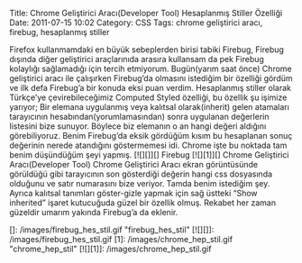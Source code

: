 Title: Chrome Geliştirici Aracı(Developer Tool) Hesaplanmış Stiller Özelliği
Date: 2011-07-15 10:02
Category: CSS
Tags: chrome geliştirici aracı, firebug, hesaplanmış stiller

Firefox kullanmamdaki en büyük sebeplerden birisi tabiki Firebug,
Firebug dışında diğer geliştirici araçlarınıda arasıra kullansam da pek
Firebug kolaylığı sağlamadığı için tercih etmiyorum. Bugün(yarım saat
önce) Chrome geliştirici aracı ile çalışırken Firebug’da olmasını
istediğim bir özelliği gördüm ve ilk defa Firebug’a bir konuda eksi puan
verdim. Hesaplanmış stiller olarak Türkçe’ye çevirebileceğimiz Computed
Styled özelliği, bu özellik şu işimize yarıyor; Bir elemana uygulanmış
veya kalıtsal olarak(inherit) gelen atamaları tarayıcının
hesabından(yorumlamasından) sonra uygulanan değerlerin listesini bize
sunuyor. Böylece biz elemanın o an hangi değeri aldığını görebiliyoruz.
Benim Firebug’da eksik gördüğüm kısım bu hesaplanan sonuç değerinin
nerede atandığını göstermemesi idi. Chrome işte bu noktada tam benim
düşündüğüm şeyi yapmış. [![][]][] Firebug [![][1]][] Chrome Geliştirici
Aracı(Developer Tool) Chrome Geliştirici Aracı ekran görüntüsünde
görüldüğü gibi tarayıcının son gösterdiği değerin hangi css dosyasında
olduğunu ve satır numarasını bize veriyor. Tamda benim istediğim şey.
Ayrıca kalıtsal tanımları göster-gizle yapmak için sağ üstteki “Show
inherited” işaret kutucuğuda güzel bir özellik olmuş. Rekabet her zaman
güzeldir umarım yakında Firebug’a da eklenir.

  []: /images/firebug_hes_stil.gif
    "firebug_hes_stil"
  [![][]]: /images/firebug_hes_stil.gif
  [1]: /images/chrome_hep_stil.gif
    "chrome_hep_stil"
  [![][1]]: /images/chrome_hep_stil.gif
